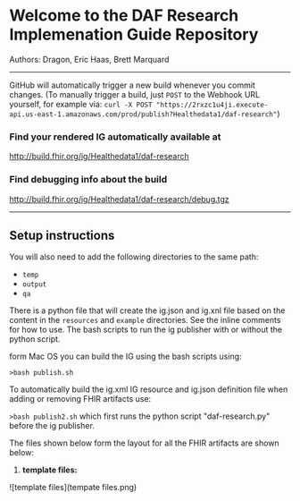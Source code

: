 
#  Welcome to the DAF Research Implemenation Guide Repository

Authors: Dragon,  Eric Haas, Brett Marquard


-----


GitHub will automatically trigger a new build whenever you commit changes.
(To manually trigger a build, just `POST` to the Webhook URL yourself, for example via:
`curl -X POST "https://2rxzc1u4ji.execute-api.us-east-1.amazonaws.com/prod/publish?Healthedata1/daf-research"`)


### Find your rendered IG automatically available at

http://build.fhir.org/ig/Healthedata1/daf-research

### Find debugging info about the build

http://build.fhir.org/ig/Healthedata1/daf-research/debug.tgz

------

## Setup instructions

You will also need to add the following directories to the same path:

- `temp`
- `output`
- `qa`

There is a python file that will create the ig.json and ig.xnl file based on the content in the `resources` and `example` directories.  See the inline comments for how to use.  The bash scripts to run the ig publisher with or without the python script.  


form Mac OS you can build the IG using the bash scripts using:

`>bash publish.sh`

To automatically build the ig.xml IG resource and ig.json definition file when adding or removing FHIR artifacts use:

`>bash publish2.sh`  which first runs the python script "daf-research.py" before the ig publisher.

The files shown below form the layout for all the FHIR artifacts are shown below:




1. **template files:**

![template files](tempate files.png)



